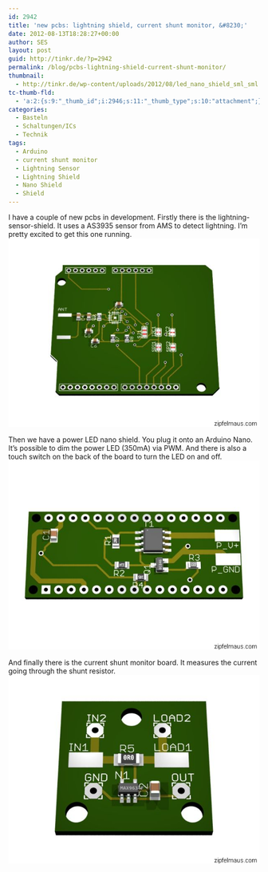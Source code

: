```yaml
---
id: 2942
title: 'new pcbs: lightning shield, current shunt monitor, &#8230;'
date: 2012-08-13T18:28:27+00:00
author: SES
layout: post
guid: http://tinkr.de/?p=2942
permalink: /blog/pcbs-lightning-shield-current-shunt-monitor/
thumbnail:
  - http://tinkr.de/wp-content/uploads/2012/08/led_nano_shield_sml_sml.jpg
tc-thumb-fld:
  - 'a:2:{s:9:"_thumb_id";i:2946;s:11:"_thumb_type";s:10:"attachment";}'
categories:
  - Basteln
  - Schaltungen/ICs
  - Technik
tags:
  - Arduino
  - current shunt monitor
  - Lightning Sensor
  - Lightning Shield
  - Nano Shield
  - Shield
---
```

I have a couple of new pcbs in development. Firstly there is the lightning-sensor-shield. It uses a AS3935 sensor from AMS to detect lightning. I&#8217;m pretty excited to get this one running.
<img loading="lazy" src="/assets/2012/08/lightning_shield_sml.jpg" alt="" title="lightning-shield"    />

Then we have a power LED nano shield. You plug it onto an Arduino Nano. It&#8217;s possible to dim the power LED (350mA) via PWM. And there is also a touch switch on the back of the board to turn the LED on and off.
<img loading="lazy" src="/assets/2012/08/led_nano_shield_sml.jpg" alt="" title="power led nano-shield"    />

And finally there is the current shunt monitor board. It measures the current going through the shunt resistor.
<img loading="lazy" src="/assets/2012/08/current_shunt_monitor.jpg" alt="" title="current shunt monitor"    />
